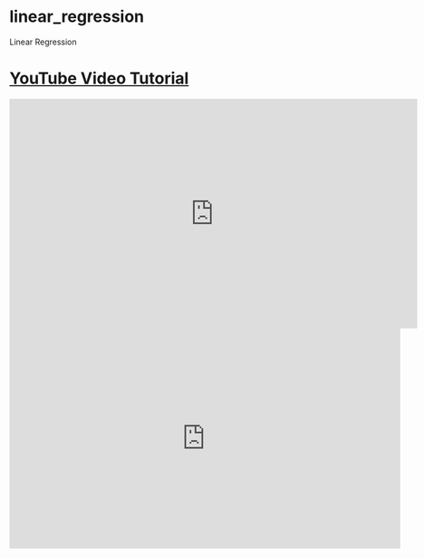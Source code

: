 # linear_regression
Linear Regression

<h1 id="youtube-video-tutorial"><a href="https://www.youtube.com/embed/wP5xEOUM-Oc">YouTube Video Tutorial</a></h1>

<iframe width="720" height="405" src="https://www.youtube.com/embed/wP5xEOUM-Oc" frameborder="0" allow="accelerometer; autoplay; encrypted-media; gyroscope; picture-in-picture" allowfullscreen=""></iframe>
<iframe width="690" height="388" src="https://www.youtube.com/embed/wP5xEOUM-Oc" frameborder="0" allow="accelerometer; autoplay; encrypted-media; gyroscope; picture-in-picture" allowfullscreen></iframe>
